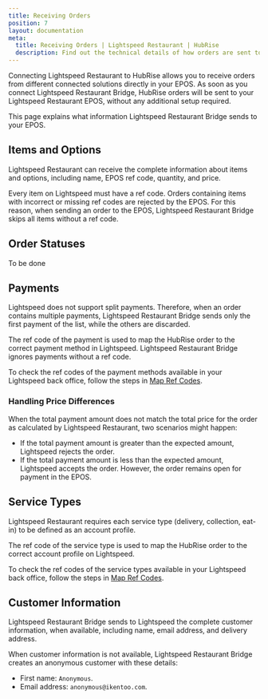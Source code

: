 ```yaml
---
title: Receiving Orders
position: 7
layout: documentation
meta:
  title: Receiving Orders | Lightspeed Restaurant | HubRise
  description: Find out the technical details of how orders are sent to Lightspeed from HubRise, which fields are passed and which are not.
---
```


Connecting Lightspeed Restaurant to HubRise allows you to receive orders from different connected solutions directly in your EPOS. As soon as you connect Lightspeed Restaurant Bridge, HubRise orders will be sent to your Lightspeed Restaurant EPOS, without any additional setup required.

This page explains what information Lightspeed Restaurant Bridge sends to your EPOS.

## Items and Options

Lightspeed Restaurant can receive the complete information about items and options, including name, EPOS ref code, quantity, and price.

Every item on Lightspeed must have a ref code. Orders containing items with incorrect or missing ref codes are rejected by the EPOS. For this reason, when sending an order to the EPOS, Lightspeed Restaurant Bridge skips all items without a ref code.

## Order Statuses

To be done

## Payments

Lightspeed does not support split payments. Therefore, when an order contains multiple payments, Lightspeed Restaurant Bridge sends only the first payment of the list, while the others are discarded.

The ref code of the payment is used to map the HubRise order to the correct payment method in Lightspeed. Lightspeed Restaurant Bridge ignores payments without a ref code.

To check the ref codes of the payment methods available in your Lightspeed back office, follow the steps in [Map Ref Codes](/apps/lightspeed-restaurant/map-ref-codes#payment-methods).

### Handling Price Differences

When the total payment amount does not match the total price for the order as calculated by Lightspeed Restaurant, two scenarios might happen:

- If the total payment amount is greater than the expected amount, Lightspeed rejects the order.
- If the total payment amount is less than the expected amount, Lightspeed accepts the order. However, the order remains open for payment in the EPOS.

## Service Types

Lightspeed Restaurant requires each service type (delivery, collection, eat-in) to be defined as an account profile.

The ref code of the service type is used to map the HubRise order to the correct account profile on Lightspeed.

To check the ref codes of the service types available in your Lightspeed back office, follow the steps in [Map Ref Codes](/apps/lightspeed-restaurant/map-ref-codes#service-types).

## Customer Information

Lightspeed Restaurant Bridge sends to Lightspeed the complete customer information, when available, including name, email address, and delivery address.

When customer information is not available, Lightspeed Restaurant Bridge creates an anonymous customer with these details:

- First name: `Anonymous`.
- Email address: `anonymous@ikentoo.com`.
